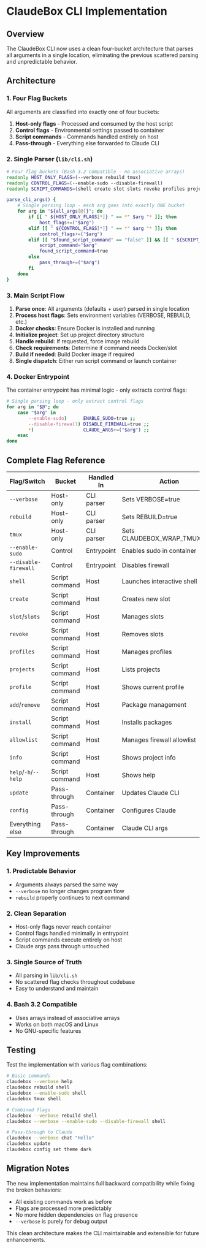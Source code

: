 # ClaudeBox CLI Implementation

## Overview

The ClaudeBox CLI now uses a clean four-bucket architecture that parses all arguments in a single location, eliminating the previous scattered parsing and unpredictable behavior.

## Architecture

### 1. Four Flag Buckets

All arguments are classified into exactly one of four buckets:

1. **Host-only flags** - Processed and consumed by the host script
2. **Control flags** - Environmental settings passed to container
3. **Script commands** - Commands handled entirely on host
4. **Pass-through** - Everything else forwarded to Claude CLI

### 2. Single Parser (`lib/cli.sh`)

```bash
# Four flag buckets (Bash 3.2 compatible - no associative arrays)
readonly HOST_ONLY_FLAGS=(--verbose rebuild tmux)
readonly CONTROL_FLAGS=(--enable-sudo --disable-firewall)
readonly SCRIPT_COMMANDS=(shell create slot slots revoke profiles projects profile info help -h --help add remove install allowlist)

parse_cli_args() {
    # Single parsing loop - each arg goes into exactly ONE bucket
    for arg in "${all_args[@]}"; do
        if [[ " ${HOST_ONLY_FLAGS[*]} " == *" $arg "* ]]; then
            host_flags+=("$arg")
        elif [[ " ${CONTROL_FLAGS[*]} " == *" $arg "* ]]; then
            control_flags+=("$arg")
        elif [[ "$found_script_command" == "false" ]] && [[ " ${SCRIPT_COMMANDS[*]} " == *" $arg "* ]]; then
            script_command="$arg"
            found_script_command=true
        else
            pass_through+=("$arg")
        fi
    done
}
```

### 3. Main Script Flow

1. **Parse once**: All arguments (defaults + user) parsed in single location
2. **Process host flags**: Sets environment variables (VERBOSE, REBUILD, etc.)
3. **Docker checks**: Ensure Docker is installed and running
4. **Initialize project**: Set up project directory structure
5. **Handle rebuild**: If requested, force image rebuild
6. **Check requirements**: Determine if command needs Docker/slot
7. **Build if needed**: Build Docker image if required
8. **Single dispatch**: Either run script command or launch container

### 4. Docker Entrypoint

The container entrypoint has minimal logic - only extracts control flags:

```bash
# Single parsing loop - only extract control flags
for arg in "$@"; do
    case "$arg" in
        --enable-sudo)      ENABLE_SUDO=true ;;
        --disable-firewall) DISABLE_FIREWALL=true ;;
        *)                  CLAUDE_ARGS+=("$arg") ;;
    esac
done
```

## Complete Flag Reference

| Flag/Switch | Bucket | Handled In | Action | Forwarded? |
|-------------|---------|------------|---------|------------|
| `--verbose` | Host-only | CLI parser | Sets VERBOSE=true | No |
| `rebuild` | Host-only | CLI parser | Sets REBUILD=true | No |
| `tmux` | Host-only | CLI parser | Sets CLAUDEBOX_WRAP_TMUX=true | No |
| `--enable-sudo` | Control | Entrypoint | Enables sudo in container | Yes |
| `--disable-firewall` | Control | Entrypoint | Disables firewall | Yes |
| `shell` | Script command | Host | Launches interactive shell | No |
| `create` | Script command | Host | Creates new slot | No |
| `slot`/`slots` | Script command | Host | Manages slots | No |
| `revoke` | Script command | Host | Removes slots | No |
| `profiles` | Script command | Host | Manages profiles | No |
| `projects` | Script command | Host | Lists projects | No |
| `profile` | Script command | Host | Shows current profile | No |
| `add`/`remove` | Script command | Host | Package management | No |
| `install` | Script command | Host | Installs packages | No |
| `allowlist` | Script command | Host | Manages firewall allowlist | No |
| `info` | Script command | Host | Shows project info | No |
| `help`/`-h`/`--help` | Script command | Host | Shows help | No |
| `update` | Pass-through | Container | Updates Claude CLI | Yes |
| `config` | Pass-through | Container | Configures Claude | Yes |
| Everything else | Pass-through | Container | Claude CLI args | Yes |

## Key Improvements

### 1. Predictable Behavior
- Arguments always parsed the same way
- `--verbose` no longer changes program flow
- `rebuild` properly continues to next command

### 2. Clean Separation
- Host-only flags never reach container
- Control flags handled minimally in entrypoint
- Script commands execute entirely on host
- Claude args pass through untouched

### 3. Single Source of Truth
- All parsing in `lib/cli.sh`
- No scattered flag checks throughout codebase
- Easy to understand and maintain

### 4. Bash 3.2 Compatible
- Uses arrays instead of associative arrays
- Works on both macOS and Linux
- No GNU-specific features

## Testing

Test the implementation with various flag combinations:

```bash
# Basic commands
claudebox --verbose help
claudebox rebuild shell
claudebox --enable-sudo shell
claudebox tmux shell

# Combined flags
claudebox --verbose rebuild shell
claudebox --verbose --enable-sudo --disable-firewall shell

# Pass-through to Claude
claudebox --verbose chat "Hello"
claudebox update
claudebox config set theme dark
```

## Migration Notes

The new implementation maintains full backward compatibility while fixing the broken behaviors:
- All existing commands work as before
- Flags are processed more predictably
- No more hidden dependencies on flag presence
- `--verbose` is purely for debug output

This clean architecture makes the CLI maintainable and extensible for future enhancements.